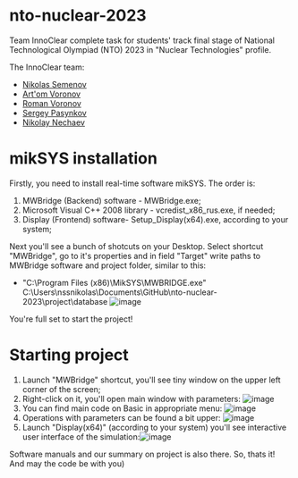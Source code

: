 # nto-nuclear-2023
Team InnoClear complete task for students' track final stage of National Technological Olympiad (NTO) 2023 in "Nuclear Technologies" profile.

The InnoСlear team:
- [Nikolas Semenov](https://github.com/nssnikolas)
- [Art'om Voronov](https://github.com/vor-art)
- [Roman Voronov](https://github.com/nssnikolas)
- [Sergey Pasynkov](https://github.com/nssnikolas)
- [Nikolay Nechaev](https://github.com/kolayne)

# mikSYS installation
Firstly, you need to install real-time software mikSYS. The order is:
1) MWBridge (Backend) software - MWBridge.exe;
2) Microsoft Visual C++ 2008 library - vcredist_x86_rus.exe, if needed;
3) Display (Frontend) software- Setup_Display(x64).exe, according to your system;

Next you'll see a bunch of shotcuts on your Desktop. Select shortcut "MWBridge", go to it's properties and in field "Target" write paths to MWBridge software and project folder, similar to this:
- "C:\Program Files (x86)\MikSYS\MWBRIDGE.exe" C:\Users\nssnikolas\Documents\GitHub\nto-nuclear-2023\project\database
![image](https://user-images.githubusercontent.com/90476733/236502568-e05f3120-5468-48bd-a2bc-8ee720074714.png)

You're full set to start the project!

# Starting project
1) Launch "MWBridge" shortcut, you'll see tiny window on the upper left corner of the screen;
2) Right-click on it, you'll open main window with parameters: ![image](https://user-images.githubusercontent.com/90476733/236498887-f53c31fa-3dc1-4216-804b-97a22adaea82.png)
3) You can find main code on Basic in appropriate menu: ![image](https://user-images.githubusercontent.com/90476733/236499341-6a2d8de3-e2af-4b72-8553-37d15568439f.png)
4) Operations with parameters can be found a bit upper: ![image](https://user-images.githubusercontent.com/90476733/236499738-2b4f3e97-3267-4445-8e55-2ded1c67bc54.png)
5) Launch "Display(x64)" (according to your system) you'll see interactive user interface of the simulation:![image](https://user-images.githubusercontent.com/90476733/236497863-7c90bff7-c427-4172-a4ab-37a9b561adca.png)

Software manuals and our summary on project is also there.
So, thats it! And may the code be with you)

